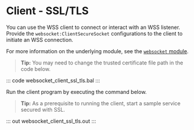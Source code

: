 # Client - SSL/TLS

You can use the WSS client to connect or interact with an WSS listener. Provide the `websocket:ClientSecureSocket` configurations to the client to initiate an WSS connection.

For more information on the underlying module, see the [`websocket` module](https://lib.ballerina.io/ballerina/websocket/latest/).

>**Tip:** You may need to change the trusted certificate file path in the code below.

::: code websocket_client_ssl_tls.bal :::

Run the client program by executing the command below.

>**Tip:** As a prerequisite to running the client, start a sample service secured with SSL.

::: out websocket_client_ssl_tls.out :::